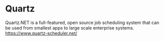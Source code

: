 # Quartz
Quartz.NET is a full-featured, open source job scheduling system that can be used from smallest apps to large scale enterprise systems.
https://www.quartz-scheduler.net/
